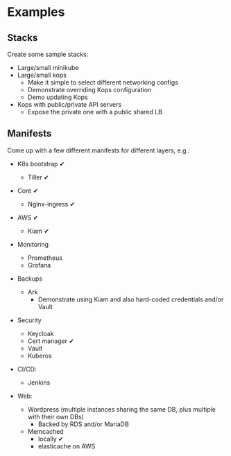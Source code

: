 # Examples
## Stacks
Create some sample stacks:
* Large/small minikube
* Large/small kops
  * Make it simple to select different networking configs
  * Demonstrate overriding Kops configuration
  * Demo updating Kops
* Kops with public/private API servers
  * Expose the private one with a public shared LB

## Manifests
Come up with a few different manifests for different layers, e.g.:

* K8s bootstrap ✔
  * Tiller ✔

* Core ✔
  * Nginx-ingress ✔

* AWS ✔
  * Kiam ✔

* Monitoring
  * Prometheus
  * Grafana

* Backups
  * Ark
    * Demonstrate using Kiam and also hard-coded credentials and/or Vault 

* Security
  * Keycloak
  * Cert manager ✔
  * Vault
  * Kuberos

* CI/CD:
  * Jenkins
  
* Web:
  * Wordpress (multiple instances sharing the same DB, plus multiple with 
    their own DBs)
    * Backed by RDS and/or MariaDB
  * Memcached 
    * locally  ✔
    * elasticache on AWS
